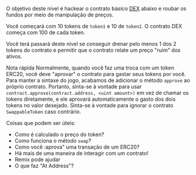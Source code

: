 O objetivo deste nível é hackear o contrato básico [DEX](https://en.wikipedia.org/wiki/Decentralized_exchange) abaixo e roubar os fundos por meio de manipulação de preços.

Você começará com 10 tokens de `token1` e 10 de `token2`. O contrato DEX começa com 100 de cada token.

Você terá passará deste nível se conseguir drenar pelo menos 1 dos 2 tokens do contrato e permitir que o contrato relate um preço "ruim" dos ativos.

Nota rápida
Normalmente, quando você faz uma troca com um token ERC20, você deve "aprovar" o contrato para gastar seus tokens por você. Para manter a sintaxe do jogo, acabamos de adicionar o método `approve` ao próprio contrato. Portanto, sinta-se à vontade para usar `contract.approve(contract.address, <uint amount>)` em vez de chamar os tokens diretamente, e ele aprovará automaticamente o gasto dos dois tokens no valor desejado. Sinta-se à vontade para ignorar o contrato `SwappableToken` caso contrário.

Coisas que podem ser úteis:
* Como é calculado o preço do token?
* Como funciona o método `swap`?
* Como você :aprova" uma transação de um ERC20?
* Há mais de uma maneira de interagir com um contrato!
* Remix pode ajudar
* O que faz "At Address"?